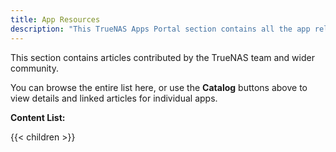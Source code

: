 ```yaml
---
title: App Resources
description: "This TrueNAS Apps Portal section contains all the app related content provided and maintained by the TrueNAS community."
---
```


This section contains articles contributed by the TrueNAS team and wider community.

You can browse the entire list here, or use the **Catalog** buttons above to view details and linked articles for individual apps.

**Content List:**

{{< children >}}
